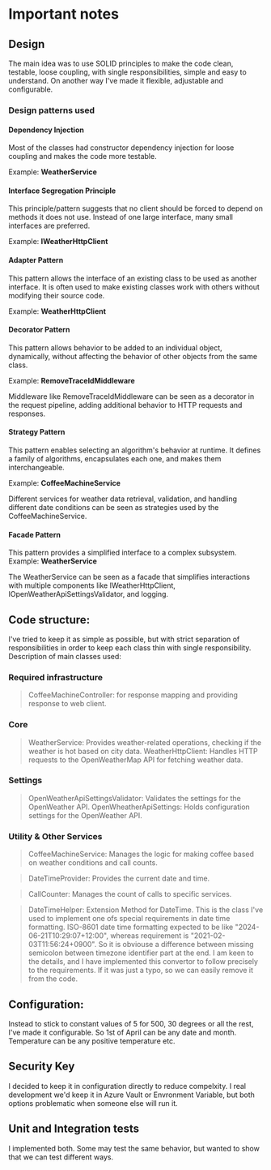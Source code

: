 # Important notes

## Design
The main idea was to use SOLID principles to make the code clean, testable, loose coupling, with single responsibilities, simple and easy to understand.
On another way I've made it flexible, adjustable and configurable.

### Design patterns used

#### Dependency Injection

Most of the classes had constructor dependency injection for loose coupling and makes the code more testable.

Example: **WeatherService**

#### Interface Segregation Principle

This principle/pattern suggests that no client should be forced to depend on methods it does not use. Instead of one large interface, many small interfaces are preferred.

Example: **IWeatherHttpClient**

#### Adapter Pattern

This pattern allows the interface of an existing class to be used as another interface. It is often used to make existing classes work with others without modifying their source code.

Example: **WeatherHttpClient** 

#### Decorator Pattern

This pattern allows behavior to be added to an individual object, dynamically, without affecting the behavior of other objects from the same class.

Example: **RemoveTraceIdMiddleware**

Middleware like RemoveTraceIdMiddleware can be seen as a decorator in the request pipeline, adding additional behavior to HTTP requests and responses.

#### Strategy Pattern

This pattern enables selecting an algorithm's behavior at runtime. It defines a family of algorithms, encapsulates each one, and makes them interchangeable.

Example: **CoffeeMachineService**

Different services for weather data retrieval, validation, and handling different date conditions can be seen as strategies used by the CoffeeMachineService.

#### Facade Pattern
This pattern provides a simplified interface to a complex subsystem.
Example: **WeatherService**

The WeatherService can be seen as a facade that simplifies interactions with multiple components like IWeatherHttpClient, IOpenWeatherApiSettingsValidator, and logging.


## Code structure:

I've tried to keep it as simple as possible, but with strict separation of responsibilities in order to keep each class thin with single responsibility.
Description of main classes used:

### Required infrastructure
> CoffeeMachineController: for response mapping and providing response to web client.
### Core
> WeatherService: Provides weather-related operations, checking if the weather is hot based on city data.
> WeatherHttpClient: Handles HTTP requests to the OpenWeatherMap API for fetching weather data.
### Settings
> OpenWeatherApiSettingsValidator: Validates the settings for the OpenWeather API.
> OpenWheatherApiSettings: Holds configuration settings for the OpenWeather API.
### Utility & Other Services
> CoffeeMachineService: Manages the logic for making coffee based on weather conditions and call counts.

> DateTimeProvider: Provides the current date and time.

> CallCounter: Manages the count of calls to specific services.

> DateTimeHelper: Extension Method for DateTime. This is the class I've used to implement one ofs special requirements in date time formatting. ISO-8601 date time formatting expected to be like "2024-06-21T10:29:07+12:00", whereas requirement is "2021-02-03T11:56:24+0900". So it is obviouse a difference between missing semicolon between timezone identifier part at the end. I am keen to the details, and I have implemented this convertor to follow precisely to the requirements. If it was just a typo, so we can easily remove it from the code.

 ## Configuration:

 Instead to stick to constant values of 5 for 500, 30 degrees or all the rest, I've made it configurable. So 1st of April can be any date and month. Temperature can be any positive temperature etc.

## Security Key

I decided to keep it in configuration directly to reduce compelxity.
I real development we'd keep it in Azure Vault or Envronment Variable, but both options problematic when someone else will run it.

## Unit and Integration tests

I implemented both. Some may test the same behavior, but wanted to show that we can test different ways.

